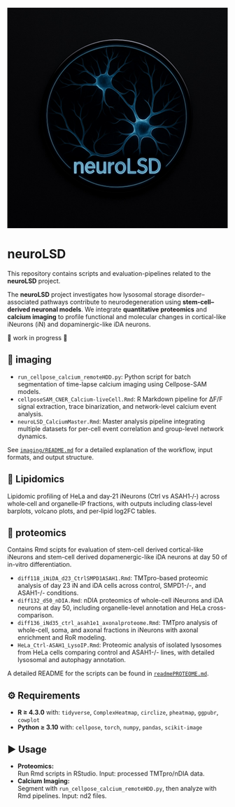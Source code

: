![ProjectLogo](/logoNeuroLSD.jpg)
# neuroLSD
This repository contains scripts and evaluation-pipelines related to the **neuroLSD** project.

The **neuroLSD** project investigates how lysosomal storage disorder–associated pathways contribute to neurodegeneration using **stem-cell–derived neuronal models**. We integrate **quantitative proteomics** and **calcium imaging** to profile functional and molecular changes in cortical-like iNeurons (iN) and dopaminergic-like iDA neurons.

🚧 work in progress 🚧

## 🔬 imaging
- `run_cellpose_calcium_remoteHDD.py`: Python script for batch segmentation of time-lapse calcium imaging using Cellpose-SAM models.
- `cellposeSAM_CNER_Calcium-liveCell.Rmd`: R Markdown pipeline for ΔF/F signal extraction, trace binarization, and network-level calcium event analysis.
- `neuroLSD_CalciumMaster.Rmd`: Master analysis pipeline integrating multiple datasets for per-cell event correlation and group-level network dynamics.

See [`imaging/README.md`](imaging/imagingREADME.md) for a detailed explanation of the workflow, input formats, and output structure.



## 🧬 Lipidomics
Lipidomic profiling of HeLa and day‑21 iNeurons (Ctrl vs ASAH1‑/‑) across whole‑cell and organelle‑IP fractions, with outputs including class‑level barplots, volcano plots, and per‑lipid log2FC tables.



## 🧪 proteomics
Contains Rmd scipts for evaluation of stem-cell derived cortical-like iNeurons and stem-cell derived dopamenergic-like iDA neurons at day 50 of in-vitro differentiation.

- `diff118_iNiDA_d23_CtrlSMPD1ASAH1.Rmd`: TMTpro-based proteomic analysis of day 23 iN and iDA cells across control, SMPD1-/-, and ASAH1-/- conditions.
- `diff132_d50_nDIA.Rmd`: nDIA proteomics of whole-cell iNeurons and iDA neurons at day 50, including organelle-level annotation and HeLa cross-comparison.
- `diff136_iNd35_ctrl_asah1e1_axonalproteome.Rmd`: TMTpro analysis of whole-cell, soma, and axonal fractions in iNeurons with axonal enrichment and RoR modeling.
- `HeLa_Ctrl-ASAH1_LysoIP.Rmd`: Proteomic analysis of isolated lysosomes from HeLa cells comparing control and ASAH1-/- lines, with detailed lysosomal and autophagy annotation.


A detailed README for the scripts can be found in [`readmePROTEOME.md`](proteome/readmePROTEOME.md).



## ⚙️ Requirements
- **R ≥ 4.3.0** with: `tidyverse`, `ComplexHeatmap`, `circlize`, `pheatmap`, `ggpubr`, `cowplot`  
- **Python ≥ 3.10** with: `cellpose`, `torch`, `numpy`, `pandas`, `scikit-image`  


## ▶️ Usage
- **Proteomics:**  
  Run Rmd scripts in RStudio. Input: processed TMTpro/nDIA data.  
- **Calcium Imaging:**  
  Segment with `run_cellpose_calcium_remoteHDD.py`, then analyze with Rmd pipelines. Input: nd2 files.  